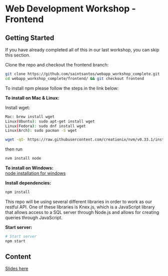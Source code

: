 # Web Development Workshop - Frontend

## Getting Started

If you have already completed all of this in our last workshop, you can skip this section.

Clone the repo and checkout the frontend branch:
```sh
git clone https://github.com/saintsantos/webapp_workshop_complete.git
cd webapp_workshop_complete/frontend/ && git checkout frontend
```

To install npm please follow the steps in the link below:

**To install on Mac & Linux:**

Install wget:
```sh
Mac: brew install wget
Linux(Ubuntu): sudo apt-get install wget
Linux(Fedora): sudo dnf install wget
Linux(Arch): sudo pacman -S wget
```

```sh
wget -qO- https://raw.githubusercontent.com/creationix/nvm/v0.33.1/install.sh | bash
```

then run

```sh
nvm install node
```


**To install on Windows:**     
[node installation for windows](https://nodejs.org/en/download/)

**Install dependencies:**
```sh
npm install
```

This repo will be using several different libraries in order to work as our
restful API. One of these libraries is Knex.js, which is a JavaScript library that
allows access to a SQL server through Node.js and allows for creating queries through
JavaScript.

**Start server:**
```sh
# Start server
npm start
```

## Content
[Slides here](https://docs.google.com/presentation/d/1r9cgj2_0u5Aw9UibORai7A1QGu1FJRcjeSqXQh8F_2Y/edit?usp=sharing)
